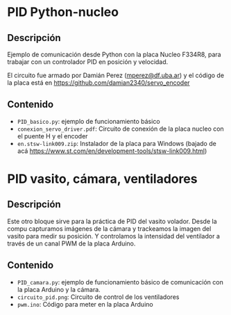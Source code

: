 # PID Python-nucleo

## Descripción

Ejemplo de comunicación desde Python con la placa Nucleo F334R8, para trabajar con un controlador PID en posición y velocidad.

El circuito fue armado por Damián Perez (mperez@df.uba.ar) y el código de la placa está en https://github.com/damian2340/servo_encoder

## Contenido

* `PID_basico.py`: ejemplo de funcionamiento básico
* `conexion_servo_driver.pdf`: Circuito de conexión de la placa nucleo con el puente H y el encoder
* `en.stsw-link009.zip`: Instalador de la placa para Windows (bajado de acá https://www.st.com/en/development-tools/stsw-link009.html)

# PID vasito, cámara, ventiladores

## Descripción

Este otro bloque sirve para la práctica de PID del vasito volador. Desde la compu capturamos imágenes de la cámara y trackeamos la imagen del vasito para medir su posición. Y controlamos la intensidad del ventilador a través de un canal PWM de la placa Arduino.

## Contenido

* `PID_camara.py`: ejemplo de funcionamiento básico de comunicación con la placa Arduino y la cámara.
* `circuito_pid.png`: Circuito de control de los ventiladores
* `pwm.ino`: Código para meter en la placa Arduino